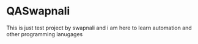 # QASwapnali
This is just test project by swapnali 
and i am here to learn automation and other programming lanugages 
